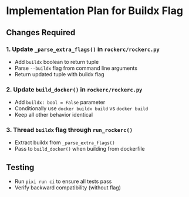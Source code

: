 # Implementation Plan for Buildx Flag

## Changes Required

### 1. Update `_parse_extra_flags()` in `rockerc/rockerc.py`
- Add `buildx` boolean to return tuple
- Parse `--buildx` flag from command line arguments
- Return updated tuple with buildx flag

### 2. Update `build_docker()` in `rockerc/rockerc.py`
- Add `buildx: bool = False` parameter
- Conditionally use `docker buildx build` vs `docker build`
- Keep all other behavior identical

### 3. Thread `buildx` flag through `run_rockerc()`
- Extract buildx from `_parse_extra_flags()`
- Pass to `build_docker()` when building from dockerfile

## Testing
- Run `pixi run ci` to ensure all tests pass
- Verify backward compatibility (without flag)